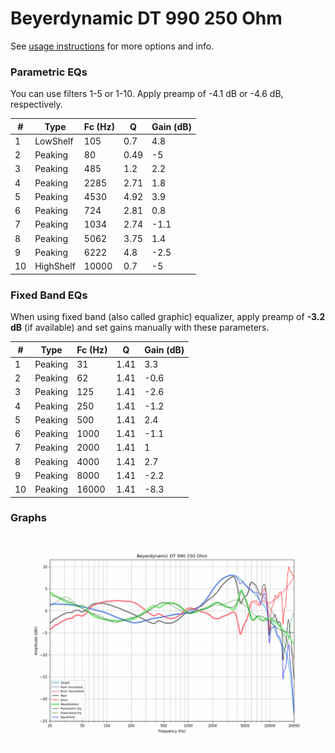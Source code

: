 # Beyerdynamic DT 990 250 Ohm
See [usage instructions](https://github.com/jaakkopasanen/AutoEq#usage) for more options and info.

### Parametric EQs
You can use filters 1-5 or 1-10. Apply preamp of -4.1 dB or -4.6 dB, respectively.

|   # | Type      |   Fc (Hz) |    Q |   Gain (dB) |
|-----|-----------|-----------|------|-------------|
|   1 | LowShelf  |       105 | 0.7  |         4.8 |
|   2 | Peaking   |        80 | 0.49 |        -5   |
|   3 | Peaking   |       485 | 1.2  |         2.2 |
|   4 | Peaking   |      2285 | 2.71 |         1.8 |
|   5 | Peaking   |      4530 | 4.92 |         3.9 |
|   6 | Peaking   |       724 | 2.81 |         0.8 |
|   7 | Peaking   |      1034 | 2.74 |        -1.1 |
|   8 | Peaking   |      5062 | 3.75 |         1.4 |
|   9 | Peaking   |      6222 | 4.8  |        -2.5 |
|  10 | HighShelf |     10000 | 0.7  |        -5   |

### Fixed Band EQs
When using fixed band (also called graphic) equalizer, apply preamp of **-3.2 dB** (if available) and set gains manually with these parameters.

|   # | Type    |   Fc (Hz) |    Q |   Gain (dB) |
|-----|---------|-----------|------|-------------|
|   1 | Peaking |        31 | 1.41 |         3.3 |
|   2 | Peaking |        62 | 1.41 |        -0.6 |
|   3 | Peaking |       125 | 1.41 |        -2.6 |
|   4 | Peaking |       250 | 1.41 |        -1.2 |
|   5 | Peaking |       500 | 1.41 |         2.4 |
|   6 | Peaking |      1000 | 1.41 |        -1.1 |
|   7 | Peaking |      2000 | 1.41 |         1   |
|   8 | Peaking |      4000 | 1.41 |         2.7 |
|   9 | Peaking |      8000 | 1.41 |        -2.2 |
|  10 | Peaking |     16000 | 1.41 |        -8.3 |

### Graphs
![](./Beyerdynamic%20DT%20990%20250%20Ohm.png)
